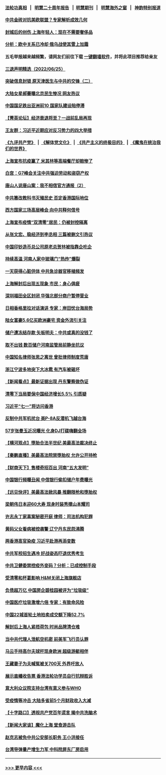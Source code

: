 #### [法轮功真相](https://github.com/gfw-breaker/truth/blob/master/README.md?t=0) &nbsp;&nbsp;|&nbsp;&nbsp; [明慧二十周年报告](https://github.com/gfw-breaker/mh-reports/blob/master/README.md?t=0) &nbsp;&nbsp;|&nbsp;&nbsp;[明慧期刊](https://github.com/gfw-breaker/mh-qikan) &nbsp;&nbsp;|&nbsp;&nbsp; [明慧海外之窗](https://github.com/gfw-breaker/mh-news/blob/master/README.md?t=0) &nbsp;&nbsp;|&nbsp;&nbsp; [神韵特别报道](https://github.com/gfw-breaker/mh-news/blob/master/shenyun.md?t=0)
#### [中共金砖对抗美欧联盟？专家解析成效几何](../pages/nsc413/n13766960.md?t=06261350) 
#### [封城后的创伤 上海年轻人：现在不需要奢侈品](../pages/nsc413/n13767076.md?t=06261350) 
#### [分析：欧中关系已冷却 俄乌战使其雪上加霜](../pages/nsc413/n13766306.md?t=06261350) 
#### 五毛举报越来越频繁，请网友们前往下载 [一键翻墙软件](https://github.com/gfw-breaker/ssr-accounts)，并将此项目推荐给亲友
#### [三退声明精选（2022/06/25）](../pages/nsc413/n13767560.md?t=06261350) 
#### [突破信息封锁 原天津医生与中共的交锋（二）](../pages/nsc413/n13767437.md?t=06261350) 
#### [大陆女星郝蕾曝北京民生惨况 网友热议](../pages/nsc413/n13767443.md?t=06261350) 
#### [中国国足跌出亚洲前10 国家队建设陷停滞](../pages/nsc413/n13767456.md?t=06261350) 
#### [【菁英论坛】经济衰退将至？一战前乱局再现](../pages/nsc413/n13767438.md?t=06261350) 
#### [王友群：习近平近期应对反习势力的四大举措](../pages/nsc413/n13767027.md?t=06261350) 
#### [《九评共产党》](https://github.com/begood0513/9ping.md/blob/master/README.md) &nbsp;|&nbsp; [《解体党文化》](../../../../jtdwh.md/blob/master/README.md)  &nbsp;|&nbsp; [《共产主义的终极目的》](../../../../gczydzjmd.md/blob/master/README.md) &nbsp;|&nbsp; [《魔鬼在统治我们的世界》](../../../../mgztzwmdsj.md/blob/master/README.md) 
#### [上海宣布抗疫赢了 米其林等高端餐厅却赔惨了](../pages/nsc413/n13767428.md?t=06261350) 
#### [白宫：G7峰会关注中共强迫劳动和盗窃产权](../pages/nsc413/n13767417.md?t=06261350) 
#### [唐山人说唐山案：我不相信官方通报（2）](../pages/nsc413/n13766155.md?t=06261350) 
#### [中共篡改教科书灭殖民史 否定香港国际地位](../pages/nsc413/n13767369.md?t=06261350) 
#### [西方国家三场高层峰会 向中共释何信号](../pages/nsc413/n13766976.md?t=06261350) 
#### [上海宣布疫情“双清零”居民：仍被封控隔离](../pages/nsc413/n13767223.md?t=06261350) 
#### [从张文宏、稳经济到李丞相 三篇被删文引热议](../pages/nsc413/n13767175.md?t=06261350) 
#### [中国印钞造币总公司原老总贺林被指靠企吃企](../pages/nsc413/n13767238.md?t=06261350) 
#### [持续高温 河南人家中玻璃门“热炸”爆裂](../pages/nsc413/n13767280.md?t=06261350) 
#### [一天获得心脏供体 中共急诊器官移植频发](../pages/nsc413/n13764689.md?t=06261350) 
#### [上海解封后出现五现象 市民：身心俱疲](../pages/nsc413/n13767226.md?t=06261350) 
#### [深圳福田全区封闭 华强北部分商户暂停营业](../pages/nsc413/n13767252.md?t=06261350) 
#### [日相香格里拉对话演讲 专家：岸田忧台海局势](../pages/nsc413/n13767253.md?t=06261350) 
#### [陆女富豪5.6亿买欧洲豪宅 资金外流引关注](../pages/nsc413/n13767225.md?t=06261350) 
#### [储户遭冻结存款 矢板明夫：中共或真的没钱了](../pages/nsc413/n13767097.md?t=06261350) 
#### [取不出钱 数百储户河南监管局前静坐抗议](../pages/nsc413/n13767198.md?t=06261350) 
#### [中国知名律师张思之离世 曾批律师制度荒唐](../pages/nsc413/n13767199.md?t=06261350) 
#### [浙江宁波多地突下大冰雹 有汽车被砸坏](../pages/nsc413/n13767153.md?t=06261350) 
#### [【新闻看点】最新证据出现 丹东警察做伪证](../pages/nsc413/n13766939.md?t=06261350) 
#### [清零下当局要保中国经济增长5.5% 引质疑](../pages/nsc413/n13767075.md?t=06261350) 
#### [习近平“七一”将访问香港](../pages/nsc413/n13767057.md?t=06261350) 
#### [反制中共军机扰台 美P-8A反潜机飞越台海](../pages/nsc413/n13766803.md?t=06261350) 
#### [57岁张曼玉近况曝光 化身DJ打碟嗨翻全场](../pages/nsc413/n13767006.md?t=06261350) 
#### [【横河观点】堕胎合法半世纪 美最高法裁决终止](../pages/nsc413/n13766985.md?t=06261350) 
#### [【秦鹏直播】美最高法院禁堕胎权 允许公开持枪](../pages/nsc413/n13766980.md?t=06261350) 
#### [【财商天下】售楼奇招百出 河南“五大发明”](../pages/nsc413/n13766878.md?t=06261350) 
#### [中国银行频曝丑闻 中信银行偷扣储户年费曝光](../pages/nsc413/n13766967.md?t=06261350) 
#### [【远见快评】美最高法掀风暴 推翻限枪和堕胎权](../pages/nsc413/n13766978.md?t=06261350) 
#### [梁朝伟日本迎60大寿 现身时装秀撑山本耀司](../pages/nsc413/n13766966.md?t=06261350) 
#### [许志永丁家喜案秘密开庭 律师：司法机构犯罪](../pages/nsc413/n13766929.md?t=06261350) 
#### [黄码父女看病被控袭警 辽宁丹东民怨沸腾](../pages/nsc413/n13766947.md?t=06261350) 
#### [两香港高官染疫 习近平赴港再添变数](../pages/nsc413/n13766944.md?t=06261350) 
#### [中共军校招生遇冷 好战姿态吓退优秀考生](../pages/nsc413/n13766945.md?t=06261350) 
#### [中共卫健委禁控疫外变码？分析：已成控制手段](../pages/nsc413/n13766876.md?t=06261350) 
#### [受清零和杯葛影响 H&M关闭上海旗舰店](../pages/nsc413/n13766908.md?t=06261350) 
#### [负债超万亿 中国房企碧桂园被评为“垃圾级”](../pages/nsc413/n13766919.md?t=06261350) 
#### [中国医疗垃圾激增六倍 专家：有致命风险](../pages/nsc413/n13766916.md?t=06261350) 
#### [中国22城首轮土地拍卖成交额下降52.7%](../pages/nsc413/n13766802.md?t=06261350) 
#### [解封后上海人紧捂荷包 时尚品牌清仓难](../pages/nsc413/n13766680.md?t=06261350) 
#### [当中共代理人泄航空机密 前美军飞行员认罪](../pages/nsc413/n13766866.md?t=06261350) 
#### [马云手持高尔夫球杆现身欧洲 超级游艇相伴](../pages/nsc413/n13766536.md?t=06261350) 
#### [王藏妻子为夫喊冤被关700天 外界吁放人](../pages/nsc413/n13766806.md?t=06261350) 
#### [展示直幡收告票 香港法轮功学员自行抗辩胜诉](../pages/nsc413/n13766813.md?t=06261350) 
#### [意大利众议院支持台湾有意义参与WHO](../pages/nsc413/n13766667.md?t=06261350) 
#### [受疫情等冲击 大陆多省前5个月财政收入大减](../pages/nsc413/n13766608.md?t=06261350) 
#### [【十字路口】透视共产党百年谎言 揭中共洗脑术](../pages/nsc413/n13766701.md?t=06261350) 
#### [【新闻大家谈】魔化上海 堂食游击队](../pages/nsc413/n13766703.md?t=06261350) 
#### [赵克志被免中共公安部长职务 王小洪接任](../pages/nsc413/n13766655.md?t=06261350) 
#### [台湾导弹量产增生力军 中科院屏东厂房启用](../pages/nsc413/n13766607.md?t=06261350) 

----
#### [ >>> 更早内容 <<< ](../indexes/nsc413-earlier.md)
